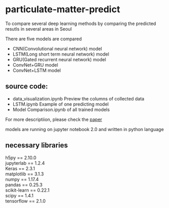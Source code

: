 # particulate-matter-predict

To compare several deep learning methods by comparing the predicted resutls in several areas in Seoul

There are five models are compared

* CNN(Convolutional neural network) model
* LSTM(Long short term neural network) model
* GRU(Gated recurrent neural network) model
* ConvNet+GRU model
* ConvNet+LSTM model

## source code:

* data_visualization.ipynb  Preview the columns of collected data
* LSTM.ipynb  Example of one predicting model 
* Model Comparison.ipynb  of all trained models

For more descriptiion, please check the [paper](https://github.com/timfree/particulate-matter-predict/blob/master/%E1%84%86%E1%85%B5%E1%84%89%E1%85%A6%E1%84%86%E1%85%A5%E1%86%AB%E1%84%8C%E1%85%B5%20%E1%84%8B%E1%85%A8%E1%84%8E%E1%85%B3%E1%86%A8%E1%84%86%E1%85%A9%E1%84%83%E1%85%A6%E1%86%AF%20%E1%84%87%E1%85%B5%E1%84%80%E1%85%AD.pdf)

models are running on jupyter notebook 2.0 and written in python language

## necessary libraries 

h5py == 2.10.0    
jupyterlab == 1.2.4     
Keras == 2.3.1     
matplotlib == 3.1.3     
numpy == 1.17.4    
pandas == 0.25.3    
scikit-learn == 0.22.1    
scipy == 1.4.1     
tensorflow == 2.1.0     
